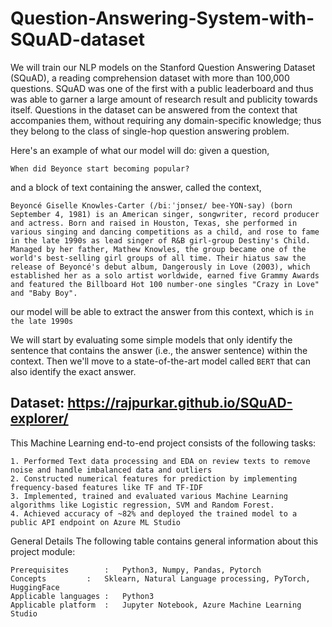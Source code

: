 # Question-Answering-System-with-SQuAD-dataset

We will train our NLP models on the Stanford Question Answering Dataset (SQuAD), a reading comprehension dataset with more than 100,000 questions. SQuAD was one of the first with a public leaderboard and thus was able to garner a large amount of research result and publicity towards itself. Questions in the dataset can be answered from the context that accompanies them, without requiring any domain-specific knowledge; thus they belong to the class of single-hop question answering problem.

Here's an example of what our model will do: given a question,

    When did Beyonce start becoming popular?

and a block of text containing the answer, called the context,

    Beyoncé Giselle Knowles-Carter (/biːˈjɒnseɪ/ bee-YON-say) (born September 4, 1981) is an American singer, songwriter, record producer and actress. Born and raised in Houston, Texas, she performed in various singing and dancing competitions as a child, and rose to fame in the late 1990s as lead singer of R&B girl-group Destiny's Child. Managed by her father, Mathew Knowles, the group became one of the world's best-selling girl groups of all time. Their hiatus saw the release of Beyoncé's debut album, Dangerously in Love (2003), which established her as a solo artist worldwide, earned five Grammy Awards and featured the Billboard Hot 100 number-one singles "Crazy in Love" and "Baby Boy".

our model will be able to extract the answer from this context, which is ```in the late 1990s ```

We will start by evaluating some simple models that only identify the sentence that contains the answer (i.e., the answer sentence) within the context. Then we'll move to a state-of-the-art model called ```BERT``` that can also identify the exact answer.

## Dataset: https://rajpurkar.github.io/SQuAD-explorer/

This Machine Learning end-to-end project consists of the following tasks:

    1. Performed Text data processing and EDA on review texts to remove noise and handle imbalanced data and outliers
    2. Constructed numerical features for prediction by implementing frequency-based features like TF and TF-IDF
    3. Implemented, trained and evaluated various Machine Learning algorithms like Logistic regression, SVM and Random Forest. 
    4. Achieved accuracy of ~82% and deployed the trained model to a public API endpoint on Azure ML Studio

General Details The following table contains general information about this project module:

    Prerequisites 	     :   Python3, Numpy, Pandas, Pytorch
    Concepts 	     :   Sklearn, Natural Language processing, PyTorch, HuggingFace
    Applicable languages :	 Python3
    Applicable platform  :	 Jupyter Notebook, Azure Machine Learning Studio 
